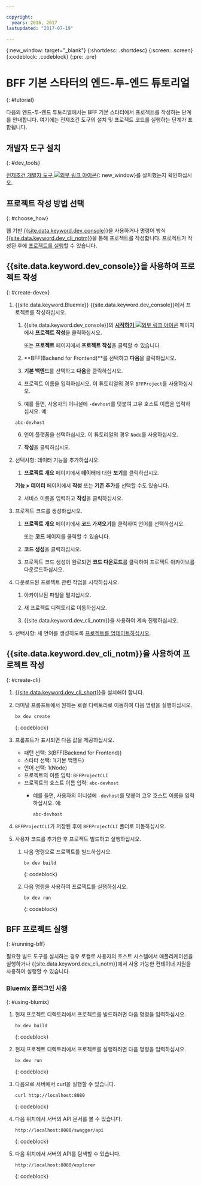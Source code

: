 ```yaml
---

copyright:
  years: 2016, 2017
lastupdated: "2017-07-19"

---
```

{:new_window: target="_blank"}
{:shortdesc: .shortdesc}
{:screen: .screen}
{:codeblock: .codeblock}
{:pre: .pre}

# BFF 기본 스타터의 엔드-투-엔드 튜토리얼
{: #tutorial}

다음의 엔드-투-엔드 튜토리얼에서는 BFF 기본 스타터에서 프로젝트를 작성하는 단계를 안내합니다. 여기에는 전제조건 도구의 설치 및 프로젝트 코드를 실행하는 단계가 포함됩니다. 


## 개발자 도구 설치
{: #dev_tools}

[전제조건 개발자 도구 ![외부 링크 아이콘](../icons/launch-glyph.svg "외부 링크 아이콘")](get_code.html#prereq-dev-tools){: new_window}를 설치했는지 확인하십시오. 


## 프로젝트 작성 방법 선택
{: #choose_how}

웹 기반 [{{site.data.keyword.dev_console}}](#create-devex)을 사용하거나 명령어 방식 [{{site.data.keyword.dev_cli_notm}}](#create-cli)을 통해 프로젝트를 작성합니다. 프로젝트가 작성된 후에 [프로젝트를 실행](#running-bff)할 수 있습니다.


## {{site.data.keyword.dev_console}}을 사용하여 프로젝트 작성
{: #create-devex}

1. {{site.data.keyword.Bluemix}} {{site.data.keyword.dev_console}}에서 프로젝트를 작성하십시오. 

	1. {{site.data.keyword.dev_console}}의 [**시작하기** ![외부 링크 아이콘](../icons/launch-glyph.svg "외부 링크 아이콘")](https://console.ng.bluemix.net/developer/getting-started/) 페이지에서 **프로젝트 작성**을 클릭하십시오. 

		또는 **프로젝트** 페이지에서 **프로젝트 작성**을 클릭할 수 있습니다. 

	2. **BFF(Backend for Frontend)**를 선택하고 **다음**을 클릭하십시오. 

	3. **기본 백엔드**를 선택하고 **다음**을 클릭하십시오. 

	4. 프로젝트 이름을 입력하십시오. 이 튜토리얼의 경우 `BFFProject`를 사용하십시오.    

	5. 예를 들면, 사용자의 이니셜에 `-devhost`를 덧붙여 고유 호스트 이름을 입력하십시오. 예:
	
	 ```
	 abc-devhost
	 ``` 

	6. 언어 플랫폼을 선택하십시오. 이 튜토리얼의 경우 `Node`를 사용하십시오. 
   
	7. **작성**을 클릭하십시오.

2. 선택사항: 데이터 기능을 추가하십시오. 

	1. **프로젝트 개요** 페이지에서 **데이터**에 대한 **보기**를 클릭하십시오. 

      **기능 > 데이터** 페이지에서 **작성** 또는 **기존 추가**를 선택할 수도 있습니다. 

   2. 서비스 이름을 입력하고 **작성**을 클릭하십시오. 

3. 프로젝트 코드를 생성하십시오. 

	1. **프로젝트 개요** 페이지에서 **코드 가져오기**를 클릭하여 언어를 선택하십시오. 
   
		또는 **코드** 페이지를 클릭할 수 있습니다.
      
	2. **코드 생성**을 클릭하십시오. 
   
	3. 프로젝트 코드 생성이 완료되면 **코드 다운로드**를 클릭하여 프로젝트 아카이브를 다운로드하십시오.

4. 다운로드된 프로젝트 관련 작업을 시작하십시오. 

	1. 아카이브된 파일을 펼치십시오. 
	
	2. 새 프로젝트 디렉토리로 이동하십시오. 
	
	3. {{site.data.keyword.dev_cli_notm}}을 사용하여 계속 진행하십시오. 

5. 선택사항: 새 언어를 생성하도록 [프로젝트를 업데이트하십시오](project_overview_page.html#update_language). 


## {{site.data.keyword.dev_cli_notm}}을 사용하여 프로젝트 작성
{: #create-cli}

1. [{{site.data.keyword.dev_cli_short}}](dev_cli.html)을 설치해야 합니다. 

2. 터미널 프롬프트에서 원하는 로컬 디렉토리로 이동하여 다음 명령을 실행하십시오. 
  
	```
	bx dev create
	```
	{: codeblock}
	
3. 프롬프트가 표시되면 다음 값을 제공하십시오. 

	* 패턴 선택: 3(BFF(Backend for Frontend))
	* 스타터 선택: 1(기본 백엔드)
	* 언어 선택: 1(Node)
	* 프로젝트의 이름 입력: `BFFProjectCLI`
	* 프로젝트의 호스트 이름 입력: `abc-devhost`
	  * 예를 들면, 사용자의 이니셜에 `-devhost`를 덧붙여 고유 호스트 이름을 입력하십시오. 예:
	
	     ```
	     abc-devhost
	     ```
	  
4. `BFFProjectCLI`가 저장된 후에 `BFFProjectCLI` 폴더로 이동하십시오. 

5. 사용자 코드를 추가한 후 프로젝트 빌드하고 실행하십시오. 
 
	1. 다음 명령으로 프로젝트를 빌드하십시오. 

		```
		bx dev build
		```
		{: codeblock}
		 
	2. 다음 명령을 사용하여 프로젝트를 실행하십시오. 

 		```
		bx dev run
		```
		{: codeblock}


## BFF 프로젝트 실행
{: #running-bff}

필요한 빌드 도구를 설치하는 경우 로컬로 사용자의 호스트 시스템에서 애플리케이션을 실행하거나 {{site.data.keyword.dev_cli_notm}}에서 사용 가능한 컨테이너 지원을 사용하여 실행할 수 있습니다.


### Bluemix 플러그인 사용
{: #using-blumix}

1. 현재 프로젝트 디렉토리에서 프로젝트를 빌드하려면 다음 명령을 입력하십시오.

   ```
   bx dev build
   ```
   {: codeblock}

2. 현재 프로젝트 디렉토리에서 프로젝트를 실행하려면 다음 명령을 입력하십시오.

   ```
   bx dev run
   ```
   {: codeblock}

3. 다음으로 서버에서 curl을 실행할 수 있습니다.

   ```
   curl http://localhost:8080
   ```
   {: codeblock}

4. 다음 위치에서 서버의 API 문서를 볼 수 있습니다.

   ```
   http://localhost:8080/swagger/api
   ```
   {: codeblock}

5. 다음 위치에서 서버의 API를 탐색할 수 있습니다.

   ```
   http://localhost:8080/explorer
   ```
   {: codeblock}
